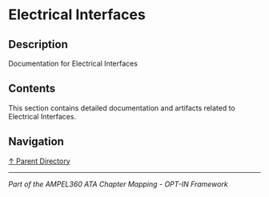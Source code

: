 # Electrical Interfaces

## Description

Documentation for Electrical Interfaces

## Contents

This section contains detailed documentation and artifacts related to Electrical Interfaces.

## Navigation

[↑ Parent Directory](../README.md)

---

*Part of the AMPEL360 ATA Chapter Mapping - OPT-IN Framework*
